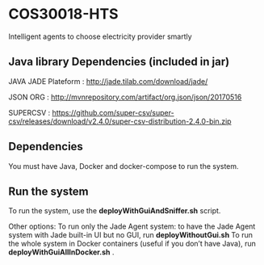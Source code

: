 # COS30018-HTS
Intelligent agents to choose electricity provider smartly

## Java library Dependencies (included in jar)

JAVA JADE Plateform :
http://jade.tilab.com/download/jade/ 

JSON ORG : 
http://mvnrepository.com/artifact/org.json/json/20170516 

SUPERCSV :
https://github.com/super-csv/super-csv/releases/download/v2.4.0/super-csv-distribution-2.4.0-bin.zip

## Dependencies 

You must have Java, Docker and docker-compose to run the system.

## Run the system

To run the system, use the **deployWithGuiAndSniffer.sh** script.

Other options:
To run only the Jade Agent system: to have the Jade Agent system with Jade built-in UI but no GUI, run **deployWithoutGui.sh**
To run the whole system in Docker containers (useful if you don’t have Java), run **deployWithGuiAllInDocker.sh** . 
